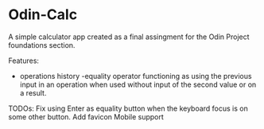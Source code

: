 # Odin-Calc


A simple calculator app created as a final assingment for the Odin Project foundations section. 

Features: 
- operations history
-equality operator functioning as using the previous input in an operation when used without input of the second value or on a result.

TODOs:
Fix using Enter as equality button when the keyboard focus is on some other button.
Add favicon
Mobile support
